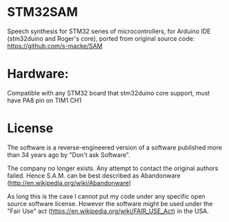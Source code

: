 


# STM32SAM
Speech synthesis for STM32 series of microcontrollers, for Arduino IDE (stm32duino and Roger's core), ported from original source code: https://github.com/s-macke/SAM


# Hardware:

Compatible with any STM32 board that stm32duino core support, must have PA8 pin on TIM1 CH1





License
=======

The software is a reverse-engineered version of a software 
published more than 34 years ago by "Don't ask Software".

The company no longer exists. Any attempt to contact the original
authors failed. Hence S.A.M. can be best described as Abandonware
(http://en.wikipedia.org/wiki/Abandonware)

As long this is the case I cannot put my code under any specific open
source software license. However the software might be used under the
"Fair Use" act (https://en.wikipedia.org/wiki/FAIR_USE_Act) in the USA.

